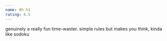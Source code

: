 ```yaml
---
name: 0h h1
rating: 6.5
---
```


genuinely a really fun time-waster. simple rules but makes you think, kinda like sodoku
